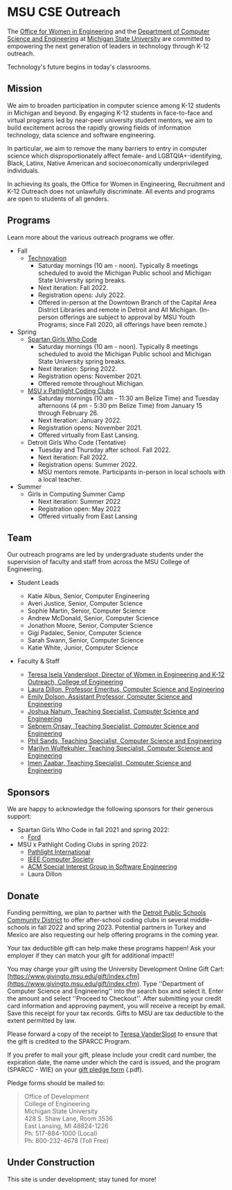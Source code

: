 # MSU CSE Outreach

The [Office for Women in Engineering](https://www.egr.msu.edu/wie/) and the [Department of Computer Science and Engineering](https://www.cse.msu.edu/) at [Michigan State University](https://www.msu.edu/) are committed to empowering the next generation of leaders in technology through K-12 outreach.

Technology's future begins in today's classrooms.

## Mission

We aim to broaden participation in computer science among K-12 students in Michigan and beyond. By engaging K-12 students in face-to-face and virtual programs led by near-peer university student mentors, we aim to build excitement across the rapidly growing fields of information technology, data science and software engineering.

In particular, we aim to remove the many barriers to entry in computer science which disproportionately affect female- and LGBTQIA+-identifying, Black, Latinx, Native American and socioeconomically underprivileged individuals.

In achieving its goals, the Office for Women in Engineering, Recruitment and K-12 Outreach does not unlawfully
discriminate. All events and programs are open to students of all genders.


## Programs

Learn more about the various outreach programs we offer.

- Fall
  - [Technovation](http://technovation.cadl.org/)
    - Saturday mornings (10 am - noon). Typically 8 meetings scheduled to avoid the Michigan Public school and Michigan State University spring breaks.
    - Next iteration: Fall 2022.
    - Registration opens: July 2022.
    - Offered in-person at the Downtown Branch of the Capital Area District Libraries and remote in Detroit and All Michigan. (In-person offerings are subject to approval by MSU Youth Programs; since Fall 2020, all offerings have been remote.)
- Spring
  - [Spartan Girls Who Code](https://www.spartangwc.org/)
    - Saturday mornings (10 am - noon). Typically 8 meetings scheduled to avoid the Michigan Public school and Michigan State University spring breaks.
    - Next iteration: Spring 2022.
    - Registration opens: November 2021.
    - Offered remote throughout Michigan.
  - [MSU x Pathlight Coding Clubs](https://msu-cse-outreach.github.io/belizeweb)
    - Saturday mornings (10 am - 11:30 am Belize Time) and Tuesday afternoons (4 pm - 5:30 pm Belize Time) from January 15 through February 26.
    - Next iteration: January 2022.
    - Registration opens: November 2021.
    - Offered virtually from East Lansing.
  - Detroit Girls Who Code (Tentative)
    - Tuesday and Thursday after school. Fall 2022.
    - Next iteration: Fall 2022.
    - Registration opens: Summer 2022.
    - MSU mentors remote. Participants in-person in local schools with a local teacher.
- Summer
  - Girls in Computing Summer Camp
    - Next iteration: Summer 2022
    - Registration open: May 2022
    - Offered virtually from East Lansing

## Team

Our outreach programs are led by undergraduate students under the supervision of faculty and staff from across the MSU College of Engineering.

- Student Leads
  - Katie Albus, Senior, Computer Engineering
  - Averi Justice, Senior, Computer Science
  - Sophie Martin, Senior, Computer Science
  - Andrew McDonald, Senior, Computer Science
  - Jonathon Moore, Senior, Computer Science
  - Gigi Padalec, Senior, Computer Science
  - Sarah Swann, Senior, Computer Science
  - Katie White, Junior, Computer Science

- Faculty & Staff
  - [Teresa Isela Vandersloot, Director of Women in Engineering and K-12 Outreach, College of Engineering](https://www.egr.msu.edu/people/profile/iselava1)
  - [Laura Dillon, Professor Emeritus, Computer Science and Engineering](https://www.egr.msu.edu/people/profile/ldillon)
  - [Emily Dolson, Assistant Professor, Computer Science and Engineering](https://www.egr.msu.edu/people/profile/dolsonem)
  - [Joshua Nahum, Teaching Specialist, Computer Science and Engineering](https://www.egr.msu.edu/people/profile/nahum)
  - [Sebnem Onsay, Teaching Specialist, Computer Science and Engineering](https://www.egr.msu.edu/people/profile/onsayse)
  - [Phil Sands, Teaching Specialist, Computer Science and Engineering](https://www.egr.msu.edu/people/profile/phil)
  - [Marilyn Wulfekuhler, Teaching Specialist, Computer Science and Engineering](https://www.egr.msu.edu/people/profile/wulfekuh)
  - [Imen Zaabar, Teaching Specialist, Computer Science and Engineering](https://www.egr.msu.edu/people/profile/zaabarim)

## Sponsors

We are happy to acknowledge the following sponsors for their generous support:

- Spartan Girls Who Code in fall 2021 and spring 2022:
  - [Ford](https://www.ford.com/)
- MSU x Pathlight Coding Clubs in spring 2022:
  - [Pathlight International](https://pathlight.org/)
  - [IEEE Computer Society](https://tc.computer.org/tcse/)
  - [ACM Special Interest Group in Software Engineering](https://www.sigsoft.org/)
  - Laura Dillon

## Donate

Funding permitting, we plan to partner with the [Detroit Public Schools Community District](https://www.detroitk12.org/) to offer after-school coding clubs in several middle-schools in fall 2022 and spring 2023. Potential partners in Turkey and Mexico are also requesting our help offering programs in the coming year.

Your tax deductible gift can help make these programs happen! Ask your employer if they can match your gift for additional impact!!

You may charge your gift using the University Development Online Gift Cart: [https://www.givingto.msu.edu/gift/index.cfm](https://www.givingto.msu.edu/gift/index.cfm). Type ''Department of Computer Science and Engineering'' into the search box and select it. Enter the amount and select ''Proceed to Checkout''. After submitting your credit card information and approving payment, you will receive a receipt by email. Save this receipt for your tax records. Gifts to MSU are tax deductible to the extent permitted by law.

Please forward a copy of the receipt to [Teresa VanderSloot](mailto:iselava1@msu.edu) to ensure that the gift is credited to the SPARCC Program.

If you prefer to mail your gift, please include your credit card number, the expiration date, the name under which the card is issued, and the program (SPARCC - WIE) on your [gift pledge form](https://www.egr.msu.edu/sites/default/files/pledgeform.pdf) (.pdf).

Pledge forms should be mailed to:  

> Office of Development  
> College of Engineering  
> Michigan State University  
> 428 S. Shaw Lane, Room 3536  
> East Lansing, MI 48824-1226  
> Ph: 517-884-1000 (Local)  
> Ph: 800-232-4678 (Toll Free)  


## Under Construction

This site is under development; stay tuned for more!
